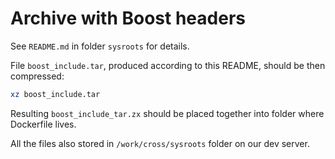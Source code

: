 # Archive with Boost headers

See `README.md` in folder `sysroots` for details.

File `boost_include.tar`, produced according to this README, should be then compressed:

```bash
xz boost_include.tar
```

Resulting `boost_include_tar.zx` should be placed together into folder where Dockerfile lives.

All the files also stored in `/work/cross/sysroots` folder on our dev server.